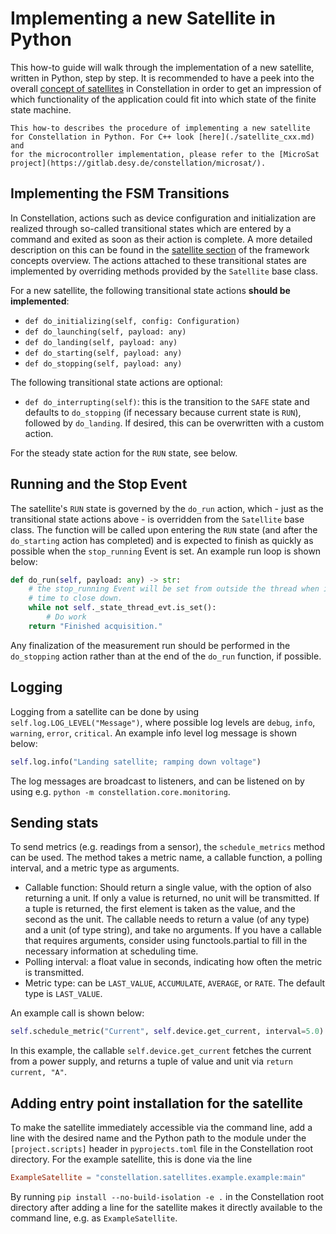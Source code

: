 # Implementing a new Satellite in Python

This how-to guide will walk through the implementation of a new satellite, written in Python, step by step.
It is recommended to have a peek into the overall [concept of satellites](../concepts/satellite.md) in Constellation in
order to get an impression of which functionality of the application could fit into which state of the finite state machine.

```{note}
This how-to describes the procedure of implementing a new satellite for Constellation in Python. For C++ look [here](./satellite_cxx.md) and
for the microcontroller implementation, please refer to the [MicroSat project](https://gitlab.desy.de/constellation/microsat/).
```

## Implementing the FSM Transitions

In Constellation, actions such as device configuration and initialization are realized through so-called transitional states
which are entered by a command and exited as soon as their action is complete. A more detailed description on this can be found
in the [satellite section](../concepts/satellite.md) of the framework concepts overview. The actions attached to these
transitional states are implemented by overriding methods provided by the `Satellite` base class.

For a new satellite, the following transitional state actions **should be implemented**:

* `def do_initializing(self, config: Configuration)`
* `def do_launching(self, payload: any)`
* `def do_landing(self, payload: any)`
* `def do_starting(self, payload: any)`
* `def do_stopping(self, payload: any)`

The following transitional state actions are optional:

* `def do_interrupting(self)`: this is the transition to the `SAFE` state and defaults to `do_stopping` (if necessary because current state is `RUN`), followed by `do_landing`. If desired, this can be overwritten with a custom action.

For the steady state action for the `RUN` state, see below.

## Running and the Stop Event

The satellite's `RUN` state is governed by the `do_run` action, which - just as the transitional state actions above - is overridden from the `Satellite` base class.
The function will be called upon entering the `RUN` state (and after the `do_starting` action has completed) and is expected to finish as quickly as possible when the
`stop_running` Event is set. An example run loop is shown below:

```python
def do_run(self, payload: any) -> str:
    # the stop_running Event will be set from outside the thread when it is
    # time to close down.
    while not self._state_thread_evt.is_set():
        # Do work
    return "Finished acquisition."
```

Any finalization of the measurement run should be performed in the `do_stopping` action rather than at the end of the `do_run` function, if possible.

## Logging

Logging from a satellite can be done by using `self.log.LOG_LEVEL("Message")`, where possible log levels are `debug`, `info`, `warning`, `error`, `critical`.
An example info level log message is shown below:

```python
self.log.info("Landing satellite; ramping down voltage")
```

The log messages are broadcast to listeners, and can be listened on by using e.g. `python -m constellation.core.monitoring`.

## Sending stats

To send metrics (e.g. readings from a sensor), the `schedule_metrics` method can be used. The method takes a metric name, a callable function, a polling interval, and a metric type as arguments.

* Callable function: Should return a single value, with the option of also returning a unit. If only a value is returned, no unit will be transmitted. If a tuple is returned, the first element is taken as the value, and the second as the unit. The callable needs to return a value (of any type) and a unit (of type string), and take no arguments. If you have a callable that requires arguments, consider using functools.partial to fill in the necessary information at scheduling time.
* Polling interval: a float value in seconds, indicating how often the metric is transmitted.
* Metric type: can be `LAST_VALUE`, `ACCUMULATE`, `AVERAGE`, or `RATE`. The default type is `LAST_VALUE`.

An example call is shown below:

```python
self.schedule_metric("Current", self.device.get_current, interval=5.0)
```

In this example, the callable `self.device.get_current` fetches the current from a power supply, and returns a tuple of value and unit via `return current, "A"`.

## Adding entry point installation for the satellite

To make the satellite immediately accessible via the command line, add a line with the desired name and the Python path to the module under the `[project.scripts]` header in `pyprojects.toml` file in the Constellation root directory. For the example satellite, this is done via the line

```TOML
ExampleSatellite = "constellation.satellites.example.example:main"
```

By running `pip install --no-build-isolation -e .` in the Constellation root directory after adding a line for the satellite
makes it directly available to the command line, e.g. as `ExampleSatellite`.
